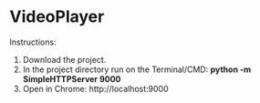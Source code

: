 # VideoPlayer

Instructions:
1. Download the project.
2. In the project directory run on the Terminal/CMD: **python -m SimpleHTTPServer 9000**
3. Open in Chrome: http://localhost:9000
